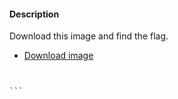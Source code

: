 #### Description

Download this image and find the flag.

- [Download image](https://artifacts.picoctf.net/c/215/pico.flag.png)
  
  
 ````


```